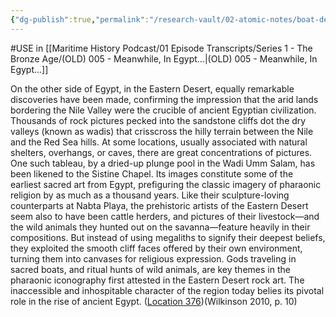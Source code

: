 ```yaml
---
{"dg-publish":true,"permalink":"/research-vault/02-atomic-notes/boat-depictions-in-rock-art-at-wadi-umm-salam-in-prehistoric-egypt-s-eastern-desert/"}
---
```


#USE in [[Maritime History Podcast/01 Episode Transcripts/Series 1 - The Bronze Age/(OLD) 005 - Meanwhile, In Egypt...\|(OLD) 005 - Meanwhile, In Egypt...]]

On the other side of Egypt, in the Eastern Desert, equally remarkable discoveries have been made, confirming the impression that the arid lands bordering the Nile Valley were the crucible of ancient Egyptian civilization. Thousands of rock pictures pecked into the sandstone cliffs dot the dry valleys (known as wadis) that crisscross the hilly terrain between the Nile and the Red Sea hills. At some locations, usually associated with natural shelters, overhangs, or caves, there are great concentrations of pictures. One such tableau, by a dried-up plunge pool in the Wadi Umm Salam, has been likened to the Sistine Chapel. Its images constitute some of the earliest sacred art from Egypt, prefiguring the classic imagery of pharaonic religion by as much as a thousand years. Like their sculpture-loving counterparts at Nabta Playa, the prehistoric artists of the Eastern Desert seem also to have been cattle herders, and pictures of their livestock—and the wild animals they hunted out on the savanna—feature heavily in their compositions. But instead of using megaliths to signify their deepest beliefs, they exploited the smooth cliff faces offered by their own environment, turning them into canvases for religious expression. Gods traveling in sacred boats, and ritual hunts of wild animals, are key themes in the pharaonic iconography first attested in the Eastern Desert rock art. The inaccessible and inhospitable character of the region today belies its pivotal role in the rise of ancient Egypt. ([Location 376](https://readwise.io/to_kindle?action=open&asin=B004FGMZAI&location=376))(Wilkinson 2010, p. 10)